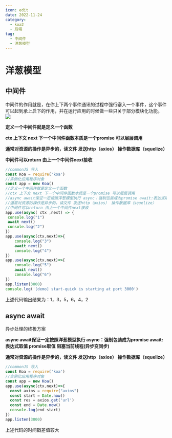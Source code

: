 ```yaml
---
icon: edit
date: 2022-11-24
category:
  - koa2
  - 后端
tag:
  - 中间件
  - 洋葱模型
---
```


# 洋葱模型
## 中间件
中间件的作用就是，在你上下两个事件通讯的过程中强行塞入一个事件，这个事件可以起到承上启下的作用，并在运行应用的时候做一些只关于部分模块化功能。
![](https://upload-images.jianshu.io/upload_images/14243841-4f932a4d2ce4391c.png?imageMogr2/auto-orient/strip|imageView2/2/w/478/format/webp)

**定义一个中间件就是定义一个函数**

**ctx 上下文 next 下一个中间件函数本质是一个promise 可以层层调用**

**通常对资源的操作是异步的，读文件 发送http（axios） 操作数据库（squelize）**

**中间件可以return 由上一个中间件next接收**
```js
//commonJS 导入
const Koa = require('koa')
//实例化应用程序对象
const app = new Koa()
//定义一个中间件就是定义一个函数
//ctx 上下文 next 下一个中间件函数本质是一个promise 可以层层调用
//async await保证一定按照洋葱模型执行 async：强制包装成为promise await:表达式取值 promise取值 阻塞当前线程
//通常对资源的操作是异步的，读文件 发送http（axios） 操作数据库（squelize）
//中间件可以return 由上一个中间件next接收
app.use(async( ctx ,next) => {
 console.log("1")
 await next()
 console.log("2")
})
app.use(async(ctx,next)=>{
    console.log("3")
    await next()
    console.log("4")
})
app.use(async(ctx,next)=>{
    console.log("5")
    await next()
    console.log("6")
})
app.listen(3000)
console.log('[demo] start-quick is starting at port 3000')
```
上述代码输出结果为：1，3，5，6，4，2

## async await

异步处理的终极方案

**async await保证一定按照洋葱模型执行 async：强制包装成为promise await:表达式取值 promise取值 阻塞当前线程(异步变同步)**

**通常对资源的操作是异步的，读文件 发送http（axios） 操作数据库（squelize）**
```js
//commonJS 导入
const Koa = require('koa')
//实例化应用程序对象
const app = new Koa()
app.use(async(ctx,next)=>{
  const axios = require("axios")
  const start = Date.now()
  const res = axios.get('url')
  const end = Date.now()
  console.log(end-start)
})
app.listen(3000)
```
上述代码的时间戳差值较大